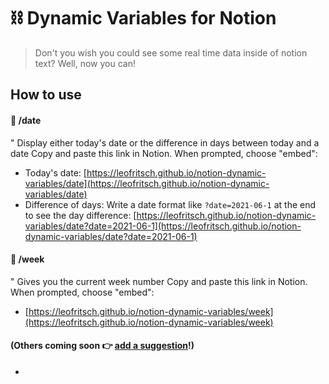 # ⛓️ Dynamic Variables for Notion
> Don't you wish you could see some real time data inside of notion text?
Well, now you can!

## How to use
#### 📅 /date
" Display either today's date or the difference in days between today and a date
Copy and paste this link in Notion. When prompted, choose "embed":
* Today's date: [https://leofritsch.github.io/notion-dynamic-variables/date](https://leofritsch.github.io/notion-dynamic-variables/date)
* Difference of days: Write a date format like `?date=2021-06-1` at the end to see the day difference: [https://leofritsch.github.io/notion-dynamic-variables/date?date=2021-06-1](https://leofritsch.github.io/notion-dynamic-variables/date?date=2021-06-1)
#### 📅 /week
" Gives you the current week number
Copy and paste this link in Notion. When prompted, choose "embed":
* [https://leofritsch.github.io/notion-dynamic-variables/week](https://leofritsch.github.io/notion-dynamic-variables/week)
#### (Others coming soon 👉 [add a suggestion](https://github.com/leofritsch/notion-dynamic-variables/discussions/2)!)
* 
